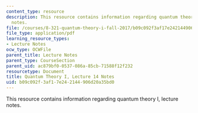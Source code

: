 ```yaml
---
content_type: resource
description: This resource contains information regarding quantum theory I, lecture
  notes.
file: /courses/8-321-quantum-theory-i-fall-2017/b09c092f3af17e242144906d20a35bd0_MIT8_321F17_lec14.pdf
file_type: application/pdf
learning_resource_types:
- Lecture Notes
ocw_type: OCWFile
parent_title: Lecture Notes
parent_type: CourseSection
parent_uid: ac879bf0-0537-086a-85cb-71588f12f232
resourcetype: Document
title: Quantum Theory I, Lecture 14 Notes
uid: b09c092f-3af1-7e24-2144-906d20a35bd0
---
```

This resource contains information regarding quantum theory I, lecture notes.

